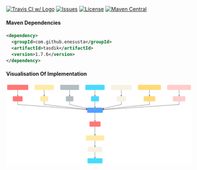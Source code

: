 

[![Travis CI w/ Logo](https://img.shields.io/travis/enesusta/tasdik/master.svg?logo=travis)](https://travis-ci.com/enesusta/tasdik) 
 [![Issues](https://img.shields.io/github/issues-raw/enesusta/tasdik.svg?maxAge=25000)](https://github.com/enesusta/tasdik/issues) [![License](https://img.shields.io/badge/license-MIT-blue.svg?colorB=blue)](https://github.com/enesusta/bean-validator/blob/master/LICENSE)
[![Maven Central](https://img.shields.io/maven-central/v/com.github.enesusta/tasdik?color=red&style=flat-square)](http://search.maven.org/artifact/com.github.enesusta/tasdik)


#### Maven Dependencies

```xml
<dependency>
  <groupId>com.github.enesusta</groupId>
  <artifactId>tasdik</artifactId>
  <version>1.7.6</version>
</dependency>
```

#### Visualisation Of Implementation

<p align="center">
<img src="https://raw.githubusercontent.com/enesusta/assets-host-for-github-pages/assets/diagrams/mermaid/tasdik/tasdik.svg?sanitize=true" width="800">
</p>

